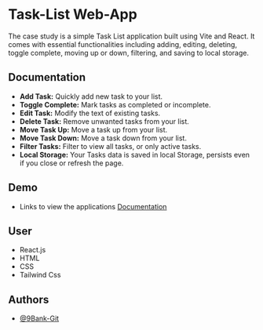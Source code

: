 # Task-List Web-App

The case study is a simple Task List application built using Vite and React. It comes with essential functionalities including adding, editing, deleting, toggle complete, moving up or down, filtering, and saving to local storage.


## Documentation

* **Add Task:** Quickly add new task to your list.
* **Toggle Complete:** Mark tasks as completed or incomplete.
* **Edit Task:** Modify the text of existing tasks.
* **Delete Task:** Remove unwanted tasks from your list.
* **Move Task Up:** Move a task up from your list.
* **Move Task Down:** Move a task down from your list.
* **Filter Tasks:** Filter to view all tasks, or only active tasks.
* **Local Storage:** Your Tasks data is saved in local Storage, persists even if you close or refresh the page.


## Demo

* Links to view the applications [Documentation](https://9bank-tasklist.netlify.app/)


## User

* React.js
* HTML
* CSS
* Tailwind Css

## Authors

* [@9Bank-Git](https://github.com/9Bank-Git)
